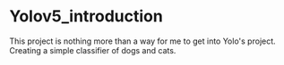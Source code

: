 # Yolov5_introduction
This project is nothing more than a way for me to get into Yolo's project. Creating a simple classifier of dogs and cats.
